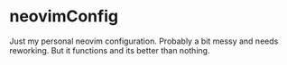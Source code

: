 # neovimConfig
Just my personal neovim configuration. Probably a bit messy and needs reworking. But it functions and its better than nothing.
